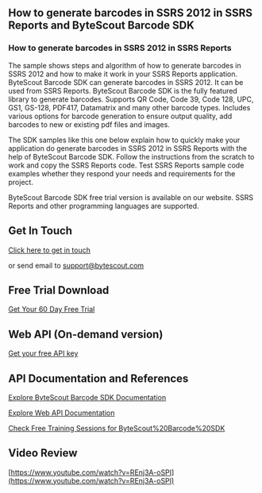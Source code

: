 ## How to generate barcodes in SSRS 2012 in SSRS Reports and ByteScout Barcode SDK

### How to generate barcodes in SSRS 2012 in SSRS Reports

The sample shows steps and algorithm of how to generate barcodes in SSRS 2012 and how to make it work in your SSRS Reports application. ByteScout Barcode SDK can generate barcodes in SSRS 2012. It can be used from SSRS Reports. ByteScout Barcode SDK is the fully featured library to generate barcodes. Supports QR Code, Code 39, Code 128, UPC, GS1, GS-128, PDF417, Datamatrix and many other barcode types. Includes various options for barcode generation to ensure output quality, add barcodes to new or existing pdf files and images.

The SDK samples like this one below explain how to quickly make your application do generate barcodes in SSRS 2012 in SSRS Reports with the help of ByteScout Barcode SDK. Follow the instructions from the scratch to work and copy the SSRS Reports code. Test SSRS Reports sample code examples whether they respond your needs and requirements for the project.

ByteScout Barcode SDK free trial version is available on our website. SSRS Reports and other programming languages are supported.

## Get In Touch

[Click here to get in touch](https://bytescout.zendesk.com/hc/en-us/requests/new?subject=ByteScout%20Barcode%20SDK%20Question)

or send email to [support@bytescout.com](mailto:support@bytescout.com?subject=ByteScout%20Barcode%20SDK%20Question) 

## Free Trial Download

[Get Your 60 Day Free Trial](https://bytescout.com/download/web-installer?utm_source=github-readme)

## Web API (On-demand version)

[Get your free API key](https://pdf.co/documentation/api?utm_source=github-readme)

## API Documentation and References

[Explore ByteScout Barcode SDK Documentation](https://bytescout.com/documentation/index.html?utm_source=github-readme)

[Explore Web API Documentation](https://pdf.co/documentation/api?utm_source=github-readme)

[Check Free Training Sessions for ByteScout%20Barcode%20SDK](https://academy.bytescout.com/)

## Video Review

[https://www.youtube.com/watch?v=REnj3A-oSPI](https://www.youtube.com/watch?v=REnj3A-oSPI)